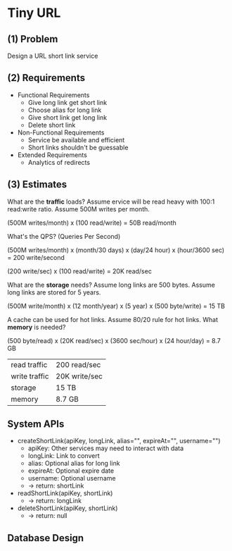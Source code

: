 # Tiny URL

## (1) Problem
Design a URL short link service

## (2) Requirements
* Functional Requirements
  * Give long link get short link
  * Choose alias for long link
  * Give short link get long link
  * Delete short link
* Non-Functional Requirements
  * Service be available and efficient
  * Short links shouldn't be guessable
* Extended Requirements
  * Analytics of redirects

## (3) Estimates
What are the **traffic** loads? Assume ervice will be read heavy with 100:1 read:write ratio. Assume 500M writes per month.

(500M writes/month) x (100 read/write) = 50B read/month

What's the QPS? (Queries Per Second)

(500M writes/month) x (month/30 days) x (day/24 hour) x (hour/3600 sec) = 200 write/second

(200 write/sec) x (100 read/write) = 20K read/sec

What are the **storage** needs? Assume long links are 500 bytes. Assume long links are stored for 5 years.

(500M write/month) x (12 month/year) x (5 year) x (500 byte/write) = 15 TB

A cache can be used for hot links. Assume 80/20 rule for hot links. What **memory** is needed?

(500 byte/read) x (20K read/sec) x (3600 sec/hour) x (24 hour/day) = 8.7 GB

|||
|---|---|
| read traffic | 200 read/sec |
| write traffic | 20K write/sec |
| storage | 15 TB|
| memory | 8.7 GB |

## System APIs

* createShortLink(apiKey, longLink, alias="", expireAt="", username="")
  * apiKey: Other services may need to interact with data
  * longLink: Link to convert
  * alias: Optional alias for long link
  * expireAt: Optional expire date
  * username: Optional username
  * -> return: shortLink
* readShortLink(apiKey, shortLink)
  * -> return: longLink
* deleteShortLink(apiKey, shortLink)
  * -> return: null

## Database Design
